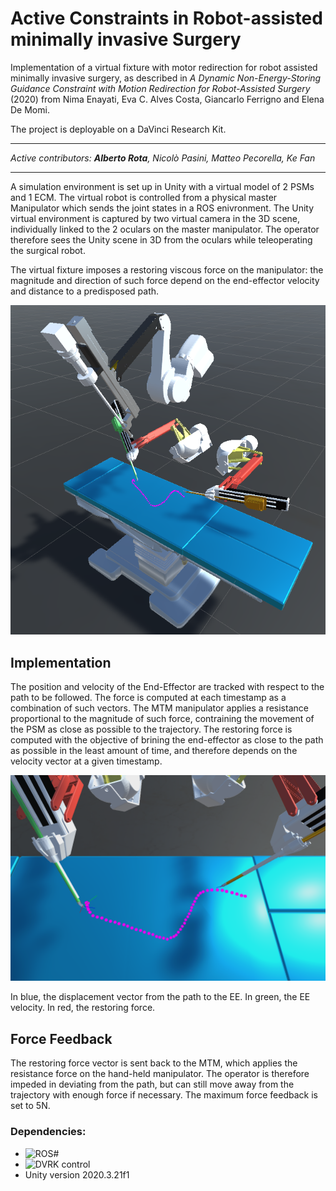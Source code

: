 # Active Constraints in Robot-assisted minimally invasive Surgery 
Implementation of a virtual fixture with motor redirection for robot assisted minimally invasive surgery, as described in *A Dynamic Non-Energy-Storing Guidance Constraint with Motion
Redirection for Robot-Assisted Surgery* (2020) from Nima Enayati, Eva C. Alves Costa, Giancarlo Ferrigno and Elena De Momi.

The project is deployable on a DaVinci Research Kit.
***
*Active contributors: **Alberto Rota**, Nicolò Pasini, Matteo Pecorella, Ke Fan*
***
A simulation environment is set up in Unity with a virtual model of 2 PSMs and 1 ECM. The virtual robot is controlled from a physical master Manipulator which sends the joint states in a ROS enivronment. The Unity virtual environment is captured by two virtual camera in the 3D scene, individually linked to the 2 oculars on the master manipulator. The operator therefore sees the Unity scene in 3D from the oculars while teleoperating the surgical robot.

The virtual fixture imposes a restoring viscous force on the manipulator: the magnitude and direction of such force depend on the end-effector velocity and distance to a predisposed path.

![dvrk](https://github.com/alberto-rota/Active-Constraints-in-robot-assisted-minimally-invasive-surgery/blob/main/Images/img1.png)

## Implementation 
The position and velocity of the End-Effector are tracked with respect to the path to be followed. The force is computed at each timestamp as a combination of such vectors. The MTM manipulator applies a resistance proportional to the magnitude of such force, contraining the movement of the PSM as close as possible to the trajectory. The restoring force is computed with the objective of brining the end-effector as close to the path as possible in the least amount of time, and therefore depends on the velocity vector at a given timestamp.

![vectors](https://github.com/alberto-rota/Active-Constraints-in-robot-assisted-minimally-invasive-surgery/blob/main/Images/img3.png)

In blue, the displacement vector from the path to the EE. In green, the EE velocity. In red, the restoring force.

## Force Feedback
The restoring force vector is sent back to the MTM, which applies the resistance force on the hand-held manipulator. The operator is therefore impeded in deviating from the path, but can still move away from the trajectory with enough force if necessary. The maximum force feedback is set to 5N.

 ### Dependencies: 
 * ![ROS#](https://github.com/siemens/ros-sharp)
 * ![DVRK control](https://github.com/jhu-dvrk/sawIntuitiveResearchKit/wiki/Full-da-Vinci) 
 * Unity version 2020.3.21f1
 

